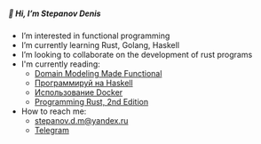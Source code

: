 ##### 👋 Hi, I’m Stepanov Denis
* I’m interested in functional programming
* I’m currently learning Rust, Golang, Haskell
* I’m looking to collaborate on the development of rust programs
* I'm currently reading:
  * [Domain Modeling Made Functional](https://www.amazon.com/Domain-Modeling-Made-Functional-Domain-Driven/dp/1680502549)
  * [Программируй на Haskell](https://www.ozon.ru/product/programmiruy-na-haskell-148016677/?sh=-QD8JgAAAA)
  * [Использование Docker](https://www.ozon.ru/product/ispolzovanie-docker-160771100/?sh=quYU7zzK-g)
  * [Programming Rust, 2nd Edition](https://www.oreilly.com/library/view/programming-rust-2nd/9781492052586/)
* How to reach me:
  * stepanov.d.m@yandex.ru
  * [Telegram](https://t.me/stepanov_d_m/)

